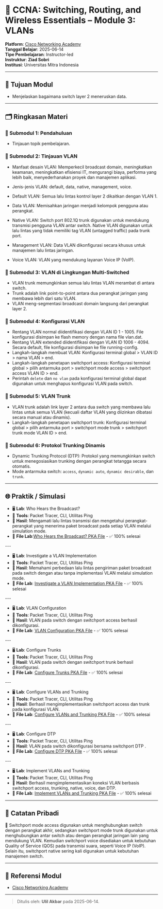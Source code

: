 # 📘 CCNA: Switching, Routing, and Wireless Essentials – Module 3: VLANs

**Platform**: [Cisco Networking Academy](https://www.netacad.com)  
**Tanggal Belajar**: 2025-06-14  
**Tipe Pembelajaran**: Instructor-led  
**Instruktur**: **Ziad Sobri**  
**Institusi**: Universitas Mitra Indonesia

* * *

## 🎯 Tujuan Modul

- Menjelaskan bagaimana switch layer 2 meneruskan data.

* * *

## 🗂️ Ringkasan Materi

### 🔸 Submodul 1: Pendahuluan

- Tinjauan topik pembelajaran.

### 🔸 Submodul 2: Tinjauan VLAN

- Manfaat desain VLAN: Memperkecil broadcast domain, meningkatkan keamanan, meningkatkan efisiensi IT, mengurangi biaya, performa yang lebih baik, menyederhanakan proyek dan manajemen aplikasi.
- Jenis-jenis VLAN: default, data, native, management, voice.
- Default VLAN: Semua lalu lintas kontrol layer 2 dikaitkan dengan VLAN 1.
- Data VLAN: Memisahkan jaringan menjadi kelompok pengguna atau perangkat.
- Native VLAN: Switch port 802.1Q trunk digunakan untuk mendukung transmisi pengguna VLAN antar switch. Native VLAN digunakan untuk lalu lintas yang tidak memiliki tag VLAN (untagged traffic) pada trunk port.

- Management VLAN: Data VLAN dikonfigurasi secara khusus untuk manajemen lalu lintas jaringan.
- Voice VLAN: VLAN yang mendukung layanan Voice IP (VoIP).

### 🔸 Submodul 3: VLAN di Lingkungan Multi-Switched

- VLAN trunk memungkinkan semua lalu lintas VLAN merambat di antara switch.
- Trunk adalah link point-to-point antara dua perangkat jaringan yang membawa lebih dari satu VLAN.
- VLAN meng-segmentasi broadcast domain langsung dari perangkat layer 2.

### 🔸 Submodul 4: Konfigurasi VLAN

- Rentang VLAN normal diidentifikasi dengan VLAN ID 1 - 1005. File konfigurasi disimpan ke flash memory dengan nama file vlan.dat.
- Rentang VLAN extended diidentifikasi dengan VLAN ID 1006 - 4094. Secara default, file konfigurasi disimpan ke file running-config.
- Langkah-langkah membuat VLAN: Konfigurasi terminal global > VLAN ID > nama VLAN > end.
- Langkah-langkah penetapan switchport access: Konfigurasi terminal global > pilih antarmuka port > switchport mode access > switchport access VLAN ID > end.
- Perintah `delete` dan `no vlan` pada konfigurasi terminal global dapat digunakan untuk menghapus konfigurasi VLAN pada switch. 

### 🔸 Submodul 5: VLAN Trunk
- VLAN trunk adalah link layer 2 antara dua switch yang membawa lalu lintas untuk semua VLAN (kecuali daftar VLAN yang diizinkan dibatasi secara manual atau dinamis).
- Langkah-langkah penetapan switchport trunk: Konfigurasi terminal global > pilih antarmuka port > switchport mode trunk > switchport trunk mode VLAN ID > end.

### 🔸 Submodul 6: Protokol Trunking Dinamis
- Dynamic Trunking Protocol (DTP): Protokol yang memungkinkan switch untuk menegosiasikan trunking dengan perangkat tetangga secara otomatis.
- Mode antarmuka switch: `access`, `dynamic auto`, `dynamic desirable`, dan `trunk`.

***

## 🌐 Praktik / Simulasi

- 🖥️ **Lab**: Who Hears the Broadcast?
- 🔧 **Tools**: Packet Tracer, CLI, Utilitas Ping
- 🔄 **Hasil**: Mengamati lalu lintas transmisi dan mengetahui perangkat-perangkat yang menerima paket broadcast pada setiap VLAN melalui simulation mode.
- 📁 **File Lab**:[Who Hears the Broadcast? PKA File](../labs/module-3/3.1.4-packet-tracer---who-hears-the-broadcast.pka) - ✅ 100% selesai

\---

- 🖥️ **Lab**: Investigate a VLAN Implementation
- 🔧 **Tools**: Packet Tracer, CLI, Utilitas Ping
- 🔄 **Hasil**: Memahami perbedaan lalu lintas pengiriman paket broadcast pada switch dengan atau tanpa implementasi VLAN melalui simulation mode.
- 📁 **File Lab**: [Investigate a VLAN Implementation PKA File](../labs/module-3/3.2.8-packet-tracer---investigate-a-vlan-implementation.pka) - ✅ 100% selesai

\---

- 🖥️ **Lab**: VLAN Configuration
- 🔧 **Tools**: Packet Tracer, CLI, Utilitas Ping
- 🔄 **Hasil**: VLAN pada switch dengan switchport access berhasil dikonfigurasi.
- 📁 **File Lab**: [VLAN Configuration PKA File](../labs/module-3/3.3.12-packet-tracer---vlan-configuration.pka) - ✅ 100% selesai

\---

- 🖥️ **Lab**: Configure Trunks
- 🔧 **Tools**: Packet Tracer, CLI, Utilitas Ping
- 🔄 **Hasil**: VLAN pada switch dengan switchport trunk berhasil dikonfigurasi.
- 📁 **File Lab**: [Configure Trunks PKA File](../labs/module-3/3.4.5-packet-tracer---configure-trunks.pka) - ✅ 100% selesai

\---

- 🖥️ **Lab**: Configure VLANs and Trunking
- 🔧 **Tools**: Packet Tracer, CLI, Utilitas Ping
- 🔄 **Hasil**: Berhasil mengimplementasikan switchport access dan trunk pada konfigurasi VLAN.
- 📁 **File Lab**: [Configure VLANs and Trunking PKA File](../labs/module-3/3.4.6-packet-tracer---configure-vlans-and-trunking---physical-mode.pka) - ✅ 100% selesai

\---

- 🖥️ **Lab**: Configure DTP
- 🔧 **Tools**: Packet Tracer, CLI, Utilitas Ping
- 🔄 **Hasil**: VLAN pada switch dikonfigurasi bersama switchport DTP .
- 📁 **File Lab**: [Configure DTP PKA File](../labs/module-3/3.5.5-packet-tracer---configure-dtp.pka) - ✅ 100% selesai

\---

- 🖥️ **Lab**: Implement VLANs and Trunking
- 🔧 **Tools**: Packet Tracer, CLI, Utilitas Ping
- 🔄 **Hasil**: Berhasil mengimplementasikan koneksi VLAN berbasis switchport access, trunking, native, voice, dan DTP.
- 📁 **File Lab**: [Implement VLANs and Trunking PKA File](../labs/module-3/3.6.1-packet-tracer---implement-vlans-and-trunking.pka) - ✅ 100% selesai

***

## 🧠 Catatan Pribadi

💬 Switchport mode access digunakan untuk menghubungkan switch dengan perangkat akhir, sedangkan switchport mode trunk digunakan untuk menghubungkan antar switch atau dengan perangkat jaringan lain yang mendukung VLAN. Kemudian switchport voice disediakan untuk kebutuhan Quality of Service (QOS) pada transmisi suara, seperti Voice IP (VoIP). Selain itu, switchport native sering kali digunakan untuk kebutuhan manajemen switch. 

*** 

## 📎 Referensi Modul
- [Cisco Networking Academy](https://www.netacad.com)  

***

> Ditulis oleh: **Ulil Akbar** pada 2025-06-14.
